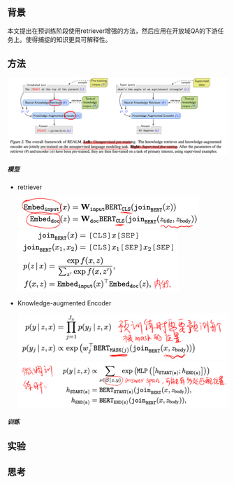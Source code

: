 ## 背景

本文提出在预训练阶段使用retriever增强的方法，然后应用在开放域QA的下游任务上。使得捕捉的知识更具可解释性。



## 方法

<img src="../../images/image-20200310152837579.png" alt="image-20200310152837579" style="zoom:50%;" />

##### 模型

- retriever

  <img src="../../images/image-20200310152922057.png" alt="image-20200310152922057" style="zoom:50%;" />

  <img src="../../images/image-20200310153012414.png" alt="image-20200310153012414" style="zoom:50%;" />

  <img src="../../images/image-20200310152945874.png" alt="image-20200310152945874" style="zoom:50%;" />

- Knowledge-augmented Encoder

  <img src="../../images/image-20200310153036724.png" alt="image-20200310153036724" style="zoom:50%;" />

  <img src="../../images/image-20200310153422478.png" alt="image-20200310153422478" style="zoom:50%;" />

##### 训练





## 实验







## 思考



